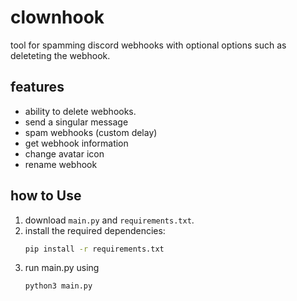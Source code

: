 # clownhook

tool for spamming discord webhooks with optional options such as deleteting the webhook.

## features
- ability to delete webhooks.
- send a singular message
- spam webhooks (custom delay)
- get webhook information
- change avatar icon
- rename webhook

## how to Use
1. download `main.py` and `requirements.txt`.
2. install the required dependencies:  
   ```bash
   pip install -r requirements.txt
3. run main.py using
   ```bash
   python3 main.py
